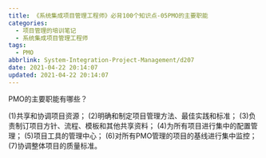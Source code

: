 ```yaml
---
title: 《系统集成项目管理工程师》必背100个知识点-05PMO的主要职能
categories:
  - 项目管理的培训笔记
  - 系统集成项目管理工程师
tags:
  - PMO
abbrlink: System-Integration-Project-Management/d207
date: 2021-04-22 20:14:07
updated: 2021-04-22 20:14:07
---
```


PMO的主要职能有哪些？

(1)共享和协调项目资源；
(2)明确和制定项目管理方法、最佳实践和标准；
(3)负责制订项目方针、流程、模板和其他共享资料；
(4)为所有项目进行集中的配置管理；
(5)项目工具的管理中心；
(6)对所有PMO管理的项目的基线进行集中监控；
(7)协调整体项目的质量标准。

